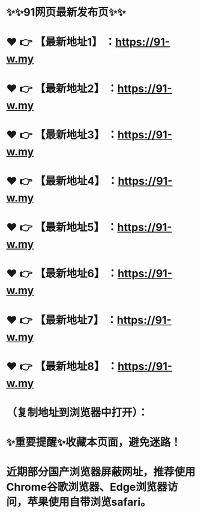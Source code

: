 # ✨✨91网页最新发布页✨✨
# ❤️ 👉 【最新地址1】 ：https://91-w.my
# ❤️ 👉 【最新地址2】 ：https://91-w.my
# ❤️ 👉 【最新地址3】 ：https://91-w.my
# ❤️ 👉 【最新地址4】 ：https://91-w.my
# ❤️ 👉 【最新地址5】 ：https://91-w.my
# ❤️ 👉 【最新地址6】 ：https://91-w.my
# ❤️ 👉 【最新地址7】 ：https://91-w.my
# ❤️ 👉 【最新地址8】 ：https://91-w.my
# （复制地址到浏览器中打开）：
# ✨重要提醒✨收藏本页面，避免迷路！
# 近期部分国产浏览器屏蔽网址，推荐使用Chrome谷歌浏览器、Edge浏览器访问，苹果使用自带浏览safari。
